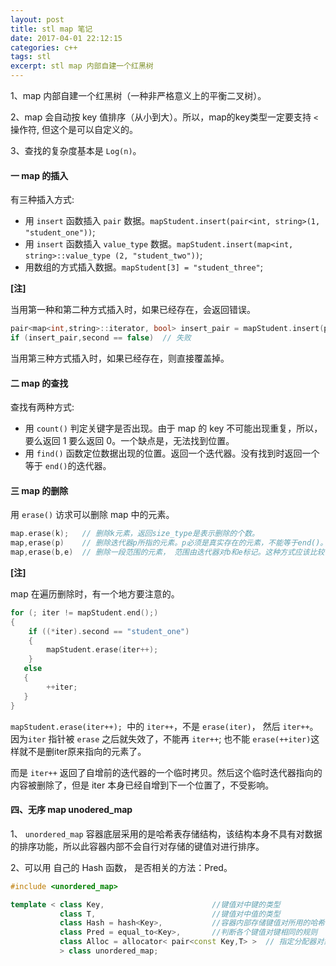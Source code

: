 ```yaml
---
layout: post
title: stl map 笔记
date: 2017-04-01 22:12:15
categories: c++
tags: stl
excerpt: stl map 内部自建一个红黑树
---
```



1、map 内部自建一个红黑树（一种非严格意义上的平衡二叉树）。

2、map 会自动按 key 值排序（从小到大）。所以，map的key类型一定要支持 `<`操作符, 但这个是可以自定义的。

3、查找的复杂度基本是 `Log(n)`。

#### 一 map 的插入

有三种插入方式:

- 用 `insert` 函数插入 `pair` 数据。`mapStudent.insert(pair<int, string>(1, "student_one"))`;
- 用 `insert` 函数插入 `value_type` 数据。`mapStudent.insert(map<int, string>::value_type (2, "student_two"))`;
- 用数组的方式插入数据。`mapStudent[3] = "student_three"`;

**[注]**

当用第一种和第二种方式插入时，如果已经存在，会返回错误。

```c++
pair<map<int,string>::iterator, bool> insert_pair = mapStudent.insert(pair<int, string>(1, "student_one"));
if (insert_pair,second == false)  // 失败
```

当用第三种方式插入时，如果已经存在，则直接覆盖掉。

#### 二 map 的查找

查找有两种方式:

- 用 `count()` 判定关键字是否出现。由于 map 的 key 不可能出现重复，所以，要么返回 1 要么返回 0。一个缺点是，无法找到位置。
- 用 `find()` 函数定位数据出现的位置。返回一个迭代器。没有找到时返回一个等于 `end()`的迭代器。

#### 三 map 的删除

用 `erase()` 访求可以删除 map 中的元素。 

```c++
map.erase(k);   // 删除k元素，返回size_type是表示删除的个数。
map,erase(p)    // 删除迭代器p所指的元素。p必须是真实存在的元素，不能等于end()。
map,erase(b,e)  // 删除一段范围的元素， 范围由迭代器对b和e标记。这种方式应该比较少见吧。
```

**[注]**

map 在遍历删除时，有一个地方要注意的。

```c++
for (; iter != mapStudent.end();)
{
    if ((*iter).second == "student_one")
    { 
        mapStudent.erase(iter++);  
    }
   else
   {
        ++iter;
   }  
}
```
 
`mapStudent.erase(iter++); `中的 `iter++`，不是 `erase(iter)`， 然后 `iter++`。因为`iter` 指针被 `erase` 之后就失效了，不能再 `iter++`; 也不能 `erase(++iter)`这样就不是删iter原来指向的元素了。

而是 `iter++` 返回了自增前的迭代器的一个临时拷贝。然后这个临时迭代器指向的内容被删除了，但是 iter 本身已经自增到下一个位置了，不受影响。

#### 四、无序 map unodered_map

1、 `unordered_map` 容器底层采用的是哈希表存储结构，该结构本身不具有对数据的排序功能，所以此容器内部不会自行对存储的键值对进行排序。

2、可以用 自己的 Hash 函数， 是否相关的方法：Pred。

```c++
#include <unordered_map>

template < class Key,                        //键值对中键的类型
           class T,                          //键值对中值的类型
           class Hash = hash<Key>,           //容器内部存储键值对所用的哈希函数
           class Pred = equal_to<Key>,       //判断各个键值对键相同的规则
           class Alloc = allocator< pair<const Key,T> >  // 指定分配器对象的类型
           > class unordered_map;
```


